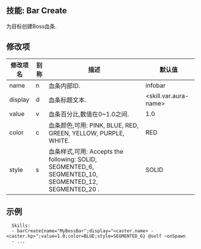技能: Bar Create
--------------------------

为目标创建Boss血条.

修改项
----------

| 修改项名 | 别称    | 描述                                                                                                    | 默认值 |
|-----------|------------|----------------------------------------------------------------------------------------------------------------|---------------|
| name      | n       | 血条内部ID.                                                                                            | infobar                     |
| display   | d       | 血条标题文本.                                                                                      | &lt;skill.var.aura-name&gt; |
| value     | v       | 血条百分比,数值在0~1.0之间.                                                             | 1.0                         |
| color     | c       | 血条颜色,可用: PINK, BLUE, RED, GREEN, YELLOW, PURPLE, WHITE.                     | RED                         |
| style     | s       | 血条样式,可用: Accepts the following: SOLID, SEGMENTED_6, SEGMENTED_10, SEGMENTED_12, SEGMENTED_20 . | SOLID                       |

示例
--------

      Skills:
      - barCreate{name="MyBossBar";display="<caster.name> - <caster.hp>";value=1.0;color=BLUE;style=SEGMENTED_6} @self ~onSpawn
      - ...